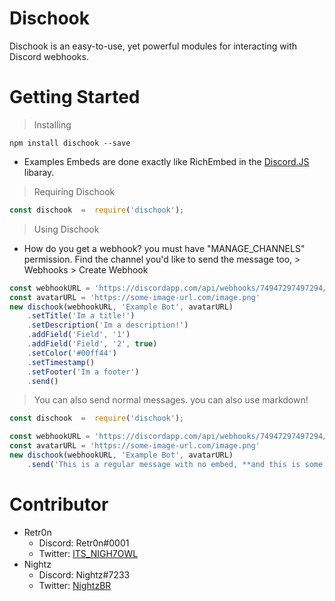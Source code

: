 # Dischook
Dischook is an easy-to-use, yet powerful modules for interacting with Discord webhooks.
# Getting Started
> Installing
```
npm install dischook --save
```

* Examples
Embeds are done exactly like RichEmbed in the [Discord.JS](http://discord.js.org) libaray.
> Requiring Dischook
```js
const dischook  =  require('dischook');
```
> Using Dischook
* How do you get a webhook? you must have "MANAGE_CHANNELS" permission. Find the channel you'd like to send the message too, > Webhooks > Create Webhook
```js
const webhookURL = 'https://discordapp.com/api/webhooks/74947297497294/AhkKjfosAYQIslfh'
const avatarURL = 'https://some-image-url.com/image.png'
new dischook(webhookURL, 'Example Bot', avatarURL)
    .setTitle('Im a title!')
    .setDescription('Im a description!')
    .addField('Field', '1')
    .addField('Field', '2', true)
    .setColor('#00ff44')
    .setTimestamp()
    .setFooter('Im a footer')
    .send()
```
> You can also send normal messages. you can also use markdown!
```js
const dischook  =  require('dischook');

const webhookURL = 'https://discordapp.com/api/webhooks/74947297497294/AhkKjfosAYQIslfh'
const avatarURL = 'https://some-image-url.com/image.png'
new dischook(webhookURL, 'Example Bot', avatarURL)
    .send('This is a regular message with no embed, **and this is some bold text**')
```

# Contributor

* Retr0n
    * Discord: Retr0n#0001
    * Twitter: [ITS_NIGH7OWL](https://twitter.com/ITS_NIGH7OWL)
* Nightz
    * Discord: Nightz#7233
    * Twitter: [NightzBR](https://twitter.com/NightzBR)
